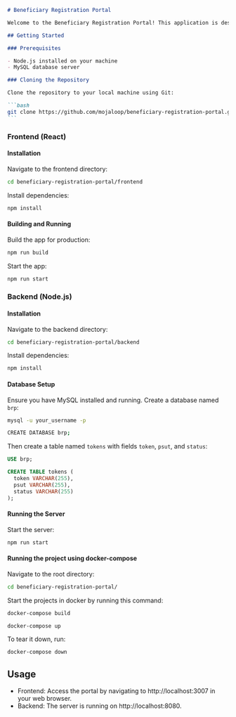 ````markdown
# Beneficiary Registration Portal

Welcome to the Beneficiary Registration Portal! This application is designed to facilitate the registration process for beneficiaries.

## Getting Started

### Prerequisites

- Node.js installed on your machine
- MySQL database server

### Cloning the Repository

Clone the repository to your local machine using Git:

```bash
git clone https://github.com/mojaloop/beneficiary-registration-portal.git
```
````

### Frontend (React)

#### Installation

Navigate to the frontend directory:

```bash
cd beneficiary-registration-portal/frontend
```

Install dependencies:

```bash
npm install
```

#### Building and Running

Build the app for production:

```bash
npm run build
```

Start the app:

```bash
npm run start
```

### Backend (Node.js)

#### Installation

Navigate to the backend directory:

```bash
cd beneficiary-registration-portal/backend
```

Install dependencies:

```bash
npm install
```

#### Database Setup

Ensure you have MySQL installed and running. Create a database named `brp`:

```bash
mysql -u your_username -p

CREATE DATABASE brp;
```

Then create a table named `tokens` with fields `token`, `psut`, and `status`:

```sql
USE brp;

CREATE TABLE tokens (
  token VARCHAR(255),
  psut VARCHAR(255),
  status VARCHAR(255)
);
```

#### Running the Server

Start the server:

```bash
npm run start
```

#### Running the project using docker-compose

Navigate to the root directory:

```bash
cd beneficiary-registration-portal/
```

Start the projects in docker by running this command:

```bash
docker-compose build

docker-compose up
```

To tear it down, run:

```bash
docker-compose down

```

## Usage

- Frontend: Access the portal by navigating to http://localhost:3007 in your web browser.
- Backend: The server is running on http://localhost:8080.
